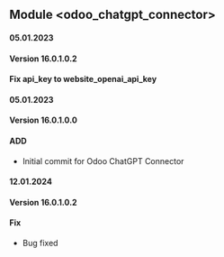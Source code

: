 ## Module <odoo_chatgpt_connector>
#### 05.01.2023
#### Version 16.0.1.0.2
#### Fix api_key to website_openai_api_key

#### 05.01.2023
#### Version 16.0.1.0.0
#### ADD

- Initial commit for Odoo ChatGPT Connector

#### 12.01.2024
#### Version 16.0.1.0.2
#### Fix
- Bug fixed
